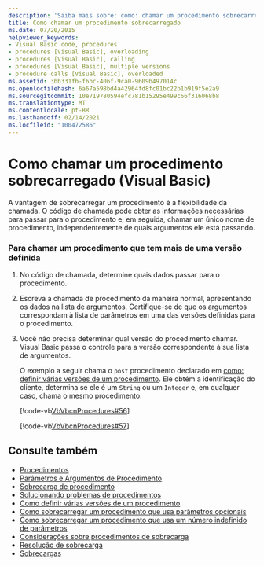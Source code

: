 ```yaml
---
description: 'Saiba mais sobre: como: chamar um procedimento sobrecarregado (Visual Basic)'
title: Como chamar um procedimento sobrecarregado
ms.date: 07/20/2015
helpviewer_keywords:
- Visual Basic code, procedures
- procedures [Visual Basic], overloading
- procedures [Visual Basic], calling
- procedures [Visual Basic], multiple versions
- procedure calls [Visual Basic], overloaded
ms.assetid: 3bb331fb-f6bc-406f-9ca0-9609b497014c
ms.openlocfilehash: 6a67a598bd4a42964fd8fc01bc22b1b919f5e2a9
ms.sourcegitcommit: 10e719780594efc781b15295e499c66f316068b8
ms.translationtype: MT
ms.contentlocale: pt-BR
ms.lasthandoff: 02/14/2021
ms.locfileid: "100472586"
---
```

# <a name="how-to-call-an-overloaded-procedure-visual-basic"></a>Como chamar um procedimento sobrecarregado (Visual Basic)

A vantagem de sobrecarregar um procedimento é a flexibilidade da chamada. O código de chamada pode obter as informações necessárias para passar para o procedimento e, em seguida, chamar um único nome de procedimento, independentemente de quais argumentos ele está passando.  
  
### <a name="to-call-a-procedure-that-has-more-than-one-version-defined"></a>Para chamar um procedimento que tem mais de uma versão definida  
  
1. No código de chamada, determine quais dados passar para o procedimento.  
  
2. Escreva a chamada de procedimento da maneira normal, apresentando os dados na lista de argumentos. Certifique-se de que os argumentos correspondam à lista de parâmetros em uma das versões definidas para o procedimento.  
  
3. Você não precisa determinar qual versão do procedimento chamar. Visual Basic passa o controle para a versão correspondente à sua lista de argumentos.  
  
     O exemplo a seguir chama o `post` procedimento declarado em [como: definir várias versões de um procedimento](./how-to-define-multiple-versions-of-a-procedure.md). Ele obtém a identificação do cliente, determina se ele é um `String` ou um `Integer` e, em qualquer caso, chama o mesmo procedimento.  
  
     [!code-vb[VbVbcnProcedures#56](~/samples/snippets/visualbasic/VS_Snippets_VBCSharp/VbVbcnProcedures/VB/Class1.vb#56)]  
  
     [!code-vb[VbVbcnProcedures#57](~/samples/snippets/visualbasic/VS_Snippets_VBCSharp/VbVbcnProcedures/VB/Class1.vb#57)]  
  
## <a name="see-also"></a>Consulte também

- [Procedimentos](./index.md)
- [Parâmetros e Argumentos de Procedimento](./procedure-parameters-and-arguments.md)
- [Sobrecarga de procedimento](./procedure-overloading.md)
- [Solucionando problemas de procedimentos](./troubleshooting-procedures.md)
- [Como definir várias versões de um procedimento](./how-to-define-multiple-versions-of-a-procedure.md)
- [Como sobrecarregar um procedimento que usa parâmetros opcionais](./how-to-overload-a-procedure-that-takes-optional-parameters.md)
- [Como sobrecarregar um procedimento que usa um número indefinido de parâmetros](./how-to-overload-a-procedure-that-takes-an-indefinite-number-of-parameters.md)
- [Considerações sobre procedimentos de sobrecarga](./considerations-in-overloading-procedures.md)
- [Resolução de sobrecarga](./overload-resolution.md)
- [Sobrecargas](../../../language-reference/modifiers/overloads.md)
